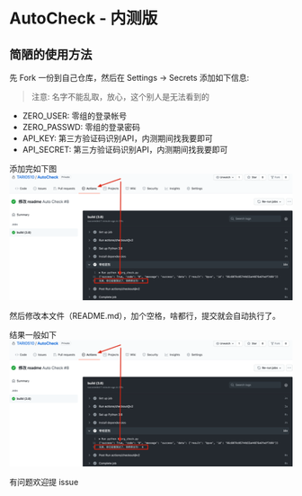 # AutoCheck - 内测版

## 简陋的使用方法

先 Fork 一份到自己仓库，然后在 Settings -> Secrets 添加如下信息:
> 注意: 名字不能乱取，放心，这个别人是无法看到的
+ ZERO_USER: 零组的登录帐号
+ ZERO_PASSWD: 零组的登录密码
+ API_KEY: 第三方验证码识别API，内测期间找我要即可
+ API_SECRET: 第三方验证码识别API，内测期间找我要即可

添加完如下图
![example.png](./doc/example.png)

然后修改本文件（README.md），加个空格，啥都行，提交就会自动执行了。

结果一般如下
![result.png](./doc/result.png)

有问题欢迎提 issue